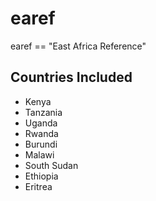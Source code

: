 # earef #

earef == "East Africa Reference"

## Countries Included ##

- Kenya
- Tanzania
- Uganda
- Rwanda
- Burundi
- Malawi
- South Sudan
- Ethiopia
- Eritrea
